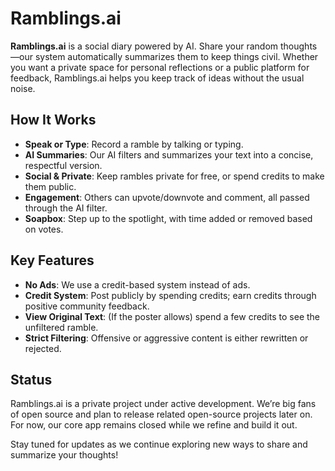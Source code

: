 # Ramblings.ai

**Ramblings.ai** is a social diary powered by AI. Share your random thoughts—our system automatically summarizes them to keep things civil. Whether you want a private space for personal reflections or a public platform for feedback, Ramblings.ai helps you keep track of ideas without the usual noise.

## How It Works

- **Speak or Type**: Record a ramble by talking or typing.  
- **AI Summaries**: Our AI filters and summarizes your text into a concise, respectful version.  
- **Social & Private**: Keep rambles private for free, or spend credits to make them public.  
- **Engagement**: Others can upvote/downvote and comment, all passed through the AI filter.  
- **Soapbox**: Step up to the spotlight, with time added or removed based on votes.

## Key Features

- **No Ads**: We use a credit-based system instead of ads.  
- **Credit System**: Post publicly by spending credits; earn credits through positive community feedback.  
- **View Original Text**: (If the poster allows) spend a few credits to see the unfiltered ramble.  
- **Strict Filtering**: Offensive or aggressive content is either rewritten or rejected.

## Status

Ramblings.ai is a private project under active development. We’re big fans of open source and plan to release related open-source projects later on. For now, our core app remains closed while we refine and build it out.

Stay tuned for updates as we continue exploring new ways to share and summarize your thoughts!
